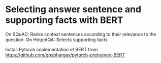 # Selecting answer sentence and supporting facts with BERT

On SQuAD: Ranks context sentences according to their relevance to the question.
On HotpotQA: Selects supporting facts

Install Pytorch implementation of BERT from https://github.com/gpsbhargav/pytorch-pretrained-BERT
